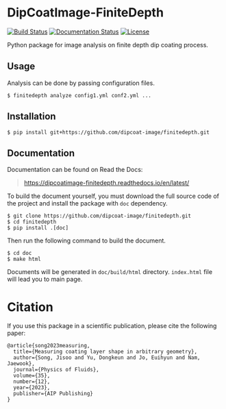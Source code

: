 # DipCoatImage-FiniteDepth

[![Build Status](https://github.com/dipcoat-image/finitedepth/actions/workflows/ci.yml/badge.svg)](https://github.com/dipcoat-image/finitedepth/actions/workflows/ci.yml)
[![Documentation Status](https://readthedocs.org/projects/dipcoatimage-finitedepth/badge/?version=latest)](https://dipcoatimage-finitedepth.readthedocs.io/en/latest/?badge=latest)
[![License](https://img.shields.io/github/license/dipcoat-image/finitedepth)](https://github.com/dipcoat-image/finitedepth/blob/master/LICENSE)

Python package for image analysis on finite depth dip coating process.

## Usage

Analysis can be done by passing configuration files.

```
$ finitedepth analyze config1.yml conf2.yml ...
```

## Installation

```
$ pip install git+https://github.com/dipcoat-image/finitedepth.git
```

## Documentation

Documentation can be found on Read the Docs:

> https://dipcoatimage-finitedepth.readthedocs.io/en/latest/

To build the document yourself, you must download the full source code of the project and install the package with `doc` dependency.

```
$ git clone https://github.com/dipcoat-image/finitedepth.git
$ cd finitedepth
$ pip install .[doc]
```

Then run the following command to build the document.

```
$ cd doc
$ make html
```

Documents will be generated in `doc/build/html` directory.
`index.html` file will lead you to main page.

# Citation

If you use this package in a scientific publication, please cite the following paper:

```
@article{song2023measuring,
  title={Measuring coating layer shape in arbitrary geometry},
  author={Song, Jisoo and Yu, Dongkeun and Jo, Euihyun and Nam, Jaewook},
  journal={Physics of Fluids},
  volume={35},
  number={12},
  year={2023},
  publisher={AIP Publishing}
}
```

